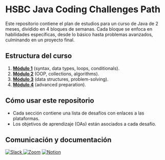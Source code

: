 # HSBC Java Coding Challenges Path

Este repositorio contiene el plan de estudios para un curso de Java de 2 meses, dividido en 4 bloques de semanas. Cada bloque se enfoca en habilidades específicas, desde lo básico hasta problemas avanzados, culminando en un proyecto final.

## Estructura del curso
1. **[Módulo 1](Modulo_1_Java_Basics.md)** (syntax, data types, loops, conditionals).
2. **[Módulo 2](Modulo_2_Deeper_Java.md)** (OOP, collections, algorithms).
3. **[Módulo 3](Modulo_3_Java_Craft.md)** (data structures, problem-solving).
4. **[Módulo 4](Modulo_4_AdvancedPrep.md)** (advanced preparation).

## Cómo usar este repositorio
- Cada sección contiene una lista de desafíos con enlaces a las plataformas.
- Los objetivos de aprendizaje (OAs) están asociados a cada desafío.

## Comunicación y documentación

[![Slack](https://img.shields.io/badge/Slack-4A154B?style=for-the-badge&logo=slack)
](https://join.slack.com/t/bootcamphsbcl-dop4322/shared_invite/zt-2zkravbxs-t2rATmkE1tPs_cgnwyVEww) [![Zoom](https://img.shields.io/badge/Zoom-2D8CFF?style=for-the-badge&logo=zoom)](https://laboratoria-la.zoom.us/j/82325427139) [![Notion](https://img.shields.io/badge/Notion-000000?style=for-the-badge&logo=notion)](https://flannel-door-b4b.notion.site/Laboratoria-para-el-programa-de-HSBC-Apprenticeship-190a29a10efe802e865ad4c16e583062)
